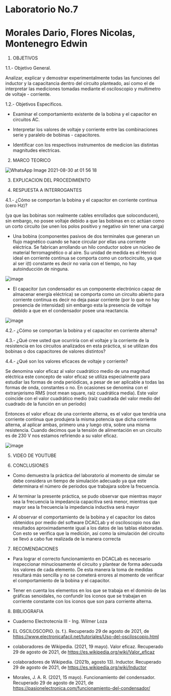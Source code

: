 # Laboratorio No.7

# Morales Dario, Flores Nicolas, Montenegro Edwin

1. OBJETIVOS

1.1.- Objetivo General.

Analizar, explicar y demostrar experimentalmente todas las funciones del inductor y la capacitancia dentro del circuito planteado, así como el de interpretar las mediciones tomadas mediante el osciloscopio y multimetro de voltaje - corriente.

1.2.- Objetivos Especificos.

- Examinar el comportamiento existente de la bobina y el capacitor en circuitos AC.

- Interpretar los valores de voltaje y corriente entre las combinaciones serie y paralelo de bobinas - capacitores.

- Identificar con los respectivos instrumentos de medicion las distintas magnitudes electricas.

2. MARCO TEORICO

![WhatsApp Image 2021-08-30 at 01 56 18](https://user-images.githubusercontent.com/85144847/131298408-4ec28c5c-b8f0-4afc-98bb-6c3de35355c5.jpeg)

3. EXPLICACION DEL PROCEDIMIENTO



4. RESPUESTA A INTERROGANTES

4.1.- ¿Cómo se comportan la bobina y el capacitor en corriente continua (cero Hz)?

(ya que las bobinas son realmente cables enrollados que soloconducen), sin embargo, no posee voltaje debido a que las bobinas en cc actúan como un corto circuito (se unen los polos positivo y negativo sin tener una carga)

- Una bobina (componentes pasivos de dos terminales que generan un flujo magnético cuando se hace circular por ellas una corriente eléctrica. Se fabrican arrollando un hilo conductor sobre un núcleo de material ferromagnético o al aire. Su unidad de medida es el Henrio) ideal en corriente continua se comporta como un cortocircuito, ya que al ser i(t) constante es decir no varía con el tiempo, no hay autoinducción de ninguna.

![image](https://user-images.githubusercontent.com/85144847/131302901-baee6b35-435b-4524-b024-28bd16458578.png)

- El capacitor (un condensador es un componente electrónico capaz de almacenar energía eléctrica) se comporta como un circuito abierto para corriente continua es decir no deja pasar corriente (por lo que no hay presencia de intensidad) sin embargo esta la presencia de voltaje debido a que en el condensador posee una reactancia.

![image](https://user-images.githubusercontent.com/85144847/131302659-f3a86f44-5ebe-49ef-b819-2a9a6c8e4a5e.png)

4.2.- ¿Cómo se comportan la bobina y el capacitor en corriente alterna?

4.3.- ¿Qué cree usted que ocurriría con el voltaje  y la corriente de la resistencia en los circuitos analizados en esta práctica, si se utilizan dos bobinas o dos capacitores de valores distintos?

4.4.- ¿Qué son los valores eficaces de voltaje y corriente?

Se denomina valor eficaz al valor cuadrático medio de una magnitud eléctrica este concepto de valor eficaz se utiliza especialmente para estudiar las formas de onda periódicas, a pesar de ser aplicable a todas las formas de onda, constantes o no. En ocasiones se denomina con el extranjerismo RMS (root mean square, raíz cuadrática media). Este valor coincide con el valor cuadrático medio (raíz cuadrada del valor medio del cuadrado de la función en un período)
  
Entonces el valor eficaz de una corriente alterna, es el valor que tendría una corriente continua que produjera la misma potencia que dicha corriente alterna, al aplicar ambas, primero una y luego otra, sobre una misma resistencia. Cuando decimos que la tensión de alimentación en un circuito es de 230 V nos estamos refiriendo a su valor eficaz.

![image](https://user-images.githubusercontent.com/85144847/131301235-a95aad46-242d-4cca-864e-b85c8e77d8eb.png)

5. VIDEO DE YOUTUBE



6. CONCLUSIONES

- Como demuestra la práctica del laboratorio al momento de simular se debe considera un tiempo de simulación adecuado ya que este determinara el número de periodos que trabajara sobre la frecuencia.

- Al terminar la presente práctica, se pudo observar que mientras mayor sea la frecuencia la impedancia capacitiva será menor, mientras que mayor sea la frecuencia la impedancia inductiva será mayor

- Al observar el comportamiento de la bobina y el capacitor los datos obtenidos por medio del software DCACLab y el osciloscopio nos dan resultados aproximadamente igual a los datos de las tablas elaboradas. Con esto se verifica que la medición, así como la simulación del circuito se llevó a cabo fue realizada de la manera correcta

7. RECOMENDACIONES

- Para lograr el correcto funcionamiento en DCACLab es necesario inspeccionar minuciosamente el circuito y plantear de forma adecuada los valores de cada elemento. De esta manera la toma de medidas resultará más sencilla y no se cometerá errores al momento de verificar el comportamiento de la bobina y el capacitor.

- Tener en cuenta los elementos en los que se trabaja en el dominio de las gráficas senoidales, no confundir los iconos que se trabajan en corriente constante con los iconos que son para corriente alterna.  

8. BIBLIOGRAFIA

- Cuaderno Electrotecnia III - Ing. Wilmer Loza

- EL OSCILOSCOPIO. (s. f.). Recuperado 29 de agosto de 2021, de https://www.electronicafacil.net/tutoriales/Uso-del-osciloscopio.html

- colaboradores de Wikipedia. (2021, 19 mayo). Valor eficaz. Recuperado 29 de agosto de 2021, de https://es.wikipedia.org/wiki/Valor_eficaz

- colaboradores de Wikipedia. (2021b, agosto 13). Inductor. Recuperado 29 de agosto de 2021, de https://es.wikipedia.org/wiki/Inductor

- Morales, J. A. R. (2021, 15 mayo). Funcionamiento del condensador. Recuperado 29 de agosto de 2021, de https://pasionelectronica.com/funcionamiento-del-condensador/














